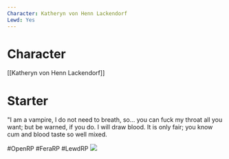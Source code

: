 ```yaml
---
Character: Katheryn von Henn Lackendorf
Lewd: Yes
---
```

# Character
[[Katheryn von Henn Lackendorf]]

# Starter
"I am a vampire, I do not need to breath, so... you can fuck my throat all you want; but be warned, if you do. I will draw blood. It is only fair; you know cum and blood taste so well mixed.

  

#OpenRP #FeraRP #LewdRP 
![](d187p81-58549469-aa97-4a94-b6b1-2d94915824c8.jpg)